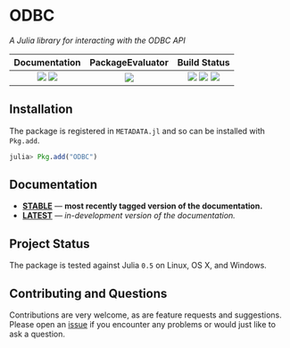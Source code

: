 
# ODBC

*A Julia library for interacting with the ODBC API*

| **Documentation**                                                               | **PackageEvaluator**                                            | **Build Status**                                                                                |
|:-------------------------------------------------------------------------------:|:---------------------------------------------------------------:|:-----------------------------------------------------------------------------------------------:|
| [![][docs-stable-img]][docs-stable-url] [![][docs-latest-img]][docs-latest-url] | [![][pkg-0.5-img]][pkg-0.5-url] | [![][travis-img]][travis-url] [![][appveyor-img]][appveyor-url] [![][codecov-img]][codecov-url] |


## Installation

The package is registered in `METADATA.jl` and so can be installed with `Pkg.add`.

```julia
julia> Pkg.add("ODBC")
```

## Documentation

- [**STABLE**][docs-stable-url] &mdash; **most recently tagged version of the documentation.**
- [**LATEST**][docs-latest-url] &mdash; *in-development version of the documentation.*

## Project Status

The package is tested against Julia `0.5` on Linux, OS X, and Windows.

## Contributing and Questions

Contributions are very welcome, as are feature requests and suggestions. Please open an
[issue][issues-url] if you encounter any problems or would just like to ask a question.



[docs-latest-img]: https://img.shields.io/badge/docs-latest-blue.svg
[docs-latest-url]: https://JuliaDB.github.io/ODBC.jl/latest

[docs-stable-img]: https://img.shields.io/badge/docs-stable-blue.svg
[docs-stable-url]: https://JuliaDB.github.io/ODBC.jl/stable

[travis-img]: https://travis-ci.org/JuliaDB/ODBC.jl.svg?branch=master
[travis-url]: https://travis-ci.org/JuliaDB/ODBC.jl

[appveyor-img]: https://ci.appveyor.com/api/projects/status/h227adt6ovd1u3sx/branch/master?svg=true
[appveyor-url]: https://ci.appveyor.com/project/JuliaDB/documenter-jl/branch/master

[codecov-img]: https://codecov.io/gh/JuliaDB/ODBC.jl/branch/master/graph/badge.svg
[codecov-url]: https://codecov.io/gh/JuliaDB/ODBC.jl

[issues-url]: https://github.com/JuliaDB/ODBC.jl/issues

[pkg-0.5-img]: http://pkg.julialang.org/badges/ODBC_0.5.svg
[pkg-0.5-url]: http://pkg.julialang.org/?pkg=ODBC
